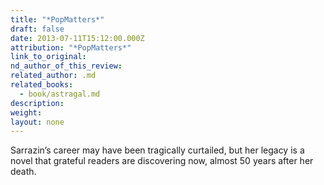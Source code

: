 ```yaml
---
title: "*PopMatters*"
draft: false
date: 2013-07-11T15:12:00.000Z
attribution: "*PopMatters*"
link_to_original:
nd_author_of_this_review:
related_author: .md
related_books:
  - book/astragal.md
description:
weight:
layout: none
---
```

Sarrazin’s career may have been tragically curtailed, but her legacy is a novel that grateful readers are discovering now, almost 50 years after her death.

